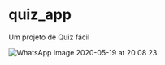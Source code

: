 # quiz_app

Um projeto de Quiz fácil

![WhatsApp Image 2020-05-19 at 20 08 23](https://user-images.githubusercontent.com/39202278/82388071-09edfc80-9a0f-11ea-8003-08375d097e6d.jpeg)


 





